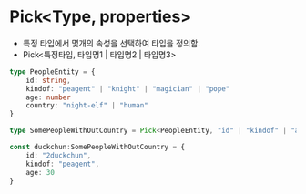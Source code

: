 # Pick<Type, properties>

- 특정 타입에서 몇개의 속성을 선택하여 타입을 정의함.
- Pick<특정타입, 타입명1 | 타입명2 | 타입명3>

```ts
type PeopleEntity = {
    id: string,
    kindof: "peagent" | "knight" | "magician" | "pope"
    age: number
    country: "night-elf" | "human"
}

type SomePeopleWithOutCountry = Pick<PeopleEntity, "id" | "kindof" | "age">

const duckchun:SomePeopleWithOutCountry = {
    id: "2duckchun",
    kindof: "peagent",
    age: 30
}
```